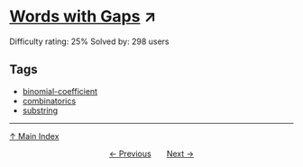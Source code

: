 # [Words with Gaps](https://projecteuler.net/problem=873) ↗️

Difficulty rating: 25%
Solved by: 298 users
## Tags

- [binomial-coefficient](../tags/binomial-coefficient.md)
- [combinatorics](../tags/combinatorics.md)
- [substring](../tags/substring.md)



---

[↑ Main Index](../README.md)


<div align=center><a href='872.md'>← Previous</a> &nbsp;&nbsp; &nbsp;&nbsp;  <a href='874.md'>Next →</a></div>

